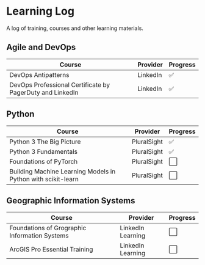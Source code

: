 # Learning Log
A log of training, courses and other learning materials.

## Agile and DevOps
| Course | Provider | Progress |
| ----- | ----- | ----- |
| DevOps Antipatterns | LinkedIn | ✅ |
| DevOps Professional Certificate by PagerDuty and LinkedIn | LinkedIn | ✅ |

## Python 
| Course | Provider | Progress |
| ----- | ----- | ----- |
| Python 3 The Big Picture  | PluralSight | ✅ |
| Python 3 Fundamentals  | PluralSight | ✅ |
| Foundations of PyTorch | PluralSight | ⬜ |
| Building Machine Learning Models in Python with scikit-learn | PluralSight | ⬜ |

## Geographic Information Systems ##
| Course | Provider | Progress |
| ----- | ----- | ----- |
| Foundations of Grographic Information Systems | LinkedIn Learning | ⬜ |
| ArcGIS Pro Essential Training | LinkedIn Learning | ⬜ |
